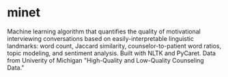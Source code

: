 # minet
Machine learning algorithm that quantifies the quality of motivational interviewing conversations based on easily-interpretable linguistic landmarks: 
word count, Jaccard similarity, counselor-to-patient word ratios, topic modeling, and sentiment analysis.
Built with NLTK and PyCaret. 
Data from Univerity of Michigan "High-Quality and Low-Quality Counseling Data." 
